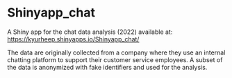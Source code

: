 # Shinyapp_chat

A Shiny app for the chat data analysis (2022) available at: https://kyurheep.shinyapps.io/Shinyapp_chat/

The data are originally collected from a company where they use an internal chatting platform to support their customer service employees. A subset of the data is anonymized with fake identifiers and used for the analysis.
